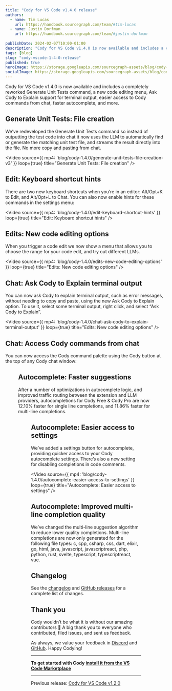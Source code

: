 ```yaml
---
title: "Cody for VS Code v1.4.0 release"
authors:
  - name: Tim Lucas
    url: https://handbook.sourcegraph.com/team/#tim-lucas
  - name: Justin Dorfman
    url: https://handbook.sourcegraph.com/team/#justin-dorfman
  
publishDate: 2024-02-07T10:00-01:00
description: "Cody for VS Code v1.4.0 is now available and includes a completely reworked Generate Unit Tests command, a new code editing menu, Ask Cody to Explain support for terminal output, easier access to Cody commands from chat, faster autocomplete, and more."
tags: [blog]
slug: "cody-vscode-1-4-0-release"
published: true
heroImage: https://storage.googleapis.com/sourcegraph-assets/blog/cody-1.4.0/cody-vscode-1.4.0-og-image.png
socialImage: https://storage.googleapis.com/sourcegraph-assets/blog/cody-1.4.0/cody-vscode-1.4.0-og-image.png
--- 
```


Cody for VS Code v1.4.0 is now available and includes a completely reworked Generate Unit Tests command, a new code editing menu, Ask Cody to Explain support for terminal output, easier access to Cody commands from chat, faster autocomplete, and more.

## Generate Unit Tests: File creation

We’ve redeveloped the Generate Unit Tests command so instead of outputting the test code into chat it now uses the LLM to automatically find or generate the matching unit test file, and streams the result directly into the file. No more copy and pasting from chat.

<Video
  source={{
    mp4: 'blog/cody-1.4.0/generate-unit-tests-file-creation-v3'
  }}
  loop={true}
  title="Generate Unit Tests: File creation"
/>


## Edit: Keyboard shortcut hints

There are two new keyboard shortcuts when you’re in an editor: Alt/Opt+K to Edit, and Alt/Opt+L to Chat. You can also now enable hints for these commands in the settings menu:

<Video
  source={{
    mp4: 'blog/cody-1.4.0/edit-keyboard-shortcut-hints'
  }}
  loop={true}
  title="Edit: Keyboard shortcut hints"
/>

## Edits: New code editing options

When you trigger a code edit we now show a menu that allows you to choose the range for your code edit, and try out different LLMs.

<Video
  source={{
    mp4: 'blog/cody-1.4.0/edits-new-code-editing-options'
  }}
  loop={true}
  title="Edits: New code editing options"
/>

## Chat: Ask Cody to Explain terminal output

You can now ask Cody to explain terminal output, such as error messages, without needing to copy and paste, using the new Ask Cody to Explain option. To use it, select some terminal output, right click, and select “Ask Cody to Explain”.


<Video
  source={{
    mp4: 'blog/cody-1.4.0/chat-ask-cody-to-explain-terminal-output'
  }}
  loop={true}
  title="Edits: New code editing options"
/>

## Chat: Access Cody commands from chat

You can now access the Cody command palette using the Cody button at the top of any Cody chat window:


<Figure
  src="https://storage.googleapis.com/sourcegraph-assets/blog/cody-1.4.0/chat-access-cody-commands-from-chat-v2.png"
  alt=" Chat: Access Cody commands from chat"
/>



## Autocomplete: Faster suggestions

After a number of optimizations in autocomplete logic, and improved traffic routing between the extension and LLM providers, autocompletions for Cody Free & Cody Pro are now 12.10% faster for single line completions, and 11.86% faster for multi-line completions.  


<Figure
  src="https://storage.googleapis.com/sourcegraph-assets/blog/cody-1.4.0/autocomplete-performance-graph-v4.png"
  alt="Autocomplete: Faster suggestions"
/>


## Autocomplete: Easier access to settings

We’ve added a settings button for autocomplete, providing quicker access to your Cody autocomplete settings. There’s also a new setting for disabling completions in code comments.

<Video
  source={{
    mp4: 'blog/cody-1.4.0/autocomplete-easier-access-to-settings'
  }}
  loop={true}
  title="Autocomplete: Easier access to settings"
/>

## Autocomplete: Improved multi-line completion quality

We’ve changed the multi-line suggestion algorithm to reduce lower quality completions. Multi-line completions are now only generated for the following file types: c, cpp, csharp, css, dart, elixir, go, html, java, javascript, javascriptreact, php, python, rust, svelte, typescript, typescriptreact, vue.


## Changelog

See the [changelog](https://github.com/sourcegraph/cody/releases/tag/vscode-v1.4.0) and [GitHub releases](https://github.com/sourcegraph/cody/releases) for a complete list of changes.


## Thank you

Cody wouldn’t be what it is without our amazing contributors 💖 A big thank you to everyone who contributed, filed issues, and sent us feedback.

As always, we value your feedback in [Discord](https://discord.com/servers/sourcegraph-969688426372825169) and [GitHub](https://github.com/sourcegraph/cody/issues/new/choose). Happy Codying!


---

**To get started with Cody [install it from the VS Code Marketplace](https://marketplace.visualstudio.com/items?itemName=sourcegraph.cody-ai)**


---

Previous release: [Cody for VS Code v1.2.0](/blog/cody-vscode-1-2-0-release)
